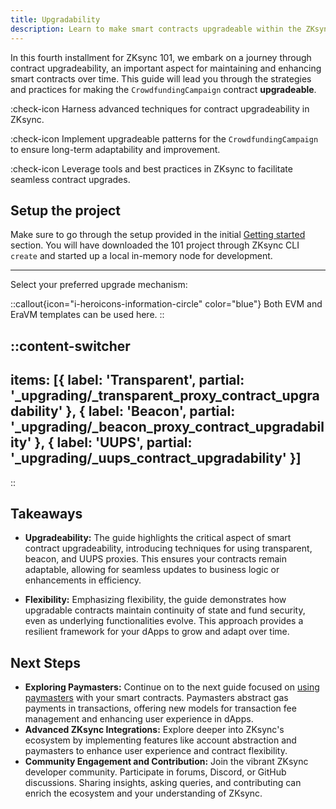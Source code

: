 ```yaml
---
title: Upgradability
description: Learn to make smart contracts upgradeable within the ZKsync ecosystem.
---
```


In this fourth installment for ZKsync 101, we embark on a journey through contract upgradeability,
an important aspect for maintaining and enhancing smart contracts over time. This guide will
lead you through the strategies and practices for making the `CrowdfundingCampaign` contract **upgradeable**.

:check-icon Harness advanced techniques for contract upgradeability in ZKsync.

:check-icon Implement upgradeable patterns for the `CrowdfundingCampaign` to ensure long-term adaptability and improvement.

:check-icon Leverage tools and best practices in ZKsync to facilitate seamless contract upgrades.

## Setup the project

Make sure to go through the setup provided in the initial [Getting started](/build/start-coding/zksync-101) section.
You will have downloaded the 101 project through ZKsync CLI `create` and started up a local in-memory node for development.

---

Select your preferred upgrade mechanism:

::callout{icon="i-heroicons-information-circle" color="blue"}
Both EVM and EraVM templates can be used here.
::

::content-switcher
---
items: [{
  label: 'Transparent',
  partial: '_upgrading/_transparent_proxy_contract_upgradability'
}, {
  label: 'Beacon',
  partial: '_upgrading/_beacon_proxy_contract_upgradability'
}, {
  label: 'UUPS',
  partial: '_upgrading/_uups_contract_upgradability'
}]
---
::

## Takeaways

- **Upgradeability:** The guide highlights the critical aspect of smart contract upgradeability, introducing techniques
for using transparent, beacon, and UUPS proxies.
This ensures your contracts remain adaptable, allowing for seamless updates to business logic or enhancements in efficiency.

- **Flexibility:** Emphasizing flexibility, the guide demonstrates how upgradable
contracts maintain continuity of state and fund security, even as underlying
functionalities evolve. This approach provides a resilient framework for your dApps to grow and adapt over time.

## Next Steps

- **Exploring Paymasters:** Continue on to the next guide focused on [using paymasters](/zksync-network/guides/zksync-101/paymaster)
with your smart contracts. Paymasters abstract gas payments in transactions,
offering new models for transaction fee management and enhancing user experience in dApps.
- **Advanced ZKsync Integrations:** Explore deeper into ZKsync's ecosystem by
implementing features like account abstraction and paymasters to enhance user
experience and contract flexibility.
- **Community Engagement and Contribution:** Join the vibrant ZKsync developer community.
Participate in forums, Discord, or GitHub discussions. Sharing insights, asking queries,
and contributing can enrich the ecosystem and your understanding of ZKsync.
